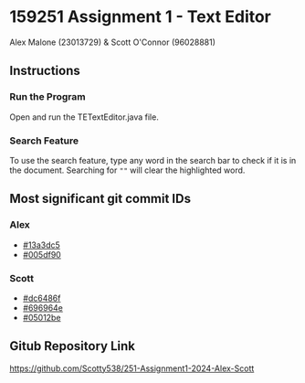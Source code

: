 # 159251 Assignment 1 - Text Editor

Alex Malone (23013729) & Scott O'Connor (96028881)

## Instructions
### Run the Program
Open and run the TETextEditor.java file.

### Search Feature
To use the search feature, type any word in the search bar to check if it is in the document.
Searching for `""` will clear the highlighted word.

## Most significant git commit IDs
### Alex
- [#13a3dc5](https://github.com/Scotty538/251-Assignment1-2024-Alex-Scott/commit/13a3dc5f295446d84e9a70dfd5b5fa9ada44a3e3)
- [#005df90](https://github.com/Scotty538/251-Assignment1-2024-Alex-Scott/commit/005df901021e09ee76c6a72c4fa2f6d8b55373e2)

### Scott
- [#dc6486f](https://github.com/Scotty538/251-Assignment1-2024-Alex-Scott/commit/dc6486fa66d045ce4ce7c9584b3f8f6b92827d56)
- [#696964e](https://github.com/Scotty538/251-Assignment1-2024-Alex-Scott/commit/696964ea2550572bd05c6492003c06419ca0eeef)
- [#05012be](https://github.com/Scotty538/251-Assignment1-2024-Alex-Scott/commit/05012bed307c580a2690e95f3e08c603700f6291)


## Gitub Repository Link
https://github.com/Scotty538/251-Assignment1-2024-Alex-Scott

